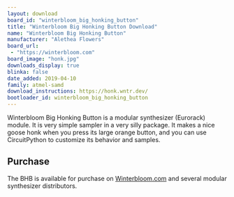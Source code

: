 ```yaml
---
layout: download
board_id: "winterbloom_big_honking_button"
title: "Winterbloom Big Honking Button Download"
name: "Winterbloom Big Honking Button"
manufacturer: "Alethea Flowers"
board_url:
 - "https://winterbloom.com"
board_image: "honk.jpg"
downloads_display: true
blinka: false
date_added: 2019-04-10
family: atmel-samd
download_instructions: https://honk.wntr.dev/
bootloader_id: winterbloom_big_honking_button
---
```


Winterbloom Big Honking Button is a modular synthesizer (Eurorack) module. It is very simple sampler in a very silly package. It makes a nice goose honk when you press its large orange button, and you can use CircuitPython to customize its behavior and samples.

## Purchase

The BHB is available for purchase on [Winterbloom.com](https://winterbloom.com) and several modular synthesizer distributors.
